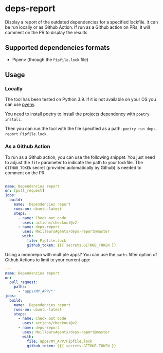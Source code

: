 # deps-report

Display a report of the outdated dependencies for a specified lockfile.
It can be run locally or as Github Action.
If run as a Github action on PRs, it will comment on the PR to display the results.

## Supported dependencies formats
- Pipenv (through the `Pipfile.lock` file)

## Usage

### Locally

The tool has been tested on Python 3.9. If it is not available on your OS you can use [pyenv](https://github.com/pyenv/pyenv).

You need to install [poetry](https://python-poetry.org/) to install the projects dependency with `poetry install`.

Then you can run the tool with the file specified as a path:
`poetry run deps-report Pipfile.lock`.

### As a Github Action

To run as a Github action, you can use the following snippet.
You just need to adjust the `file` parameter to indicate the path to your lockfile.
The `GITHUB_TOKEN` secret (provided automatically by Github) is needed to comment on the PR.
```yaml
---
name: Dependencies report
on: [pull_request]
jobs:
  build:
    name:  Dependencies report
    runs-on: ubuntu-latest
    steps:
      - name: Check out code
        uses: actions/checkout@v2
      - name: deps-report
        uses: MeilleursAgents/deps-report@master
        with:
          file: Pipfile.lock
          github_token: ${{ secrets.GITHUB_TOKEN }}
```

Using a monorepo with multiple apps? You can use the `paths` filter option of Github Actions to limit to your current app:
```yaml
---
name: Dependencies report
on:
  pull_request:
    paths:
      - 'apps/MY_APP/*'
jobs:
  build:
    name:  Dependencies report
    runs-on: ubuntu-latest
    steps:
      - name: Check out code
        uses: actions/checkout@v2
      - name: deps-report
        uses: MeilleursAgents/deps-report@master
        with:
          file: apps/MY_APP/Pipfile.lock
          github_token: ${{ secrets.GITHUB_TOKEN }}
```
